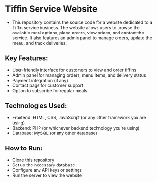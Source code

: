 # Tiffin Service Website
- This repository contains the source code for a website dedicated to a Tiffin service business. The website allows users to browse the available meal options, place orders, view prices, and contact the service. It also features an admin panel to manage orders, update the menu, and track deliveries.

## Key Features:

- User-friendly interface for customers to view and order tiffins
- Admin panel for managing orders, menu items, and delivery status
- Payment integration (if any)
- Contact page for customer support
- Option to subscribe for regular meals

## Technologies Used:

- Frontend: HTML, CSS, JavaScript (or any other framework you are using)
- Backend: PHP (or whichever backend technology you're using)
- Database: MySQL (or any other database)
## How to Run:

- Clone this repository
- Set up the necessary database
- Configure any API keys or settings
- Run the server to view the website
